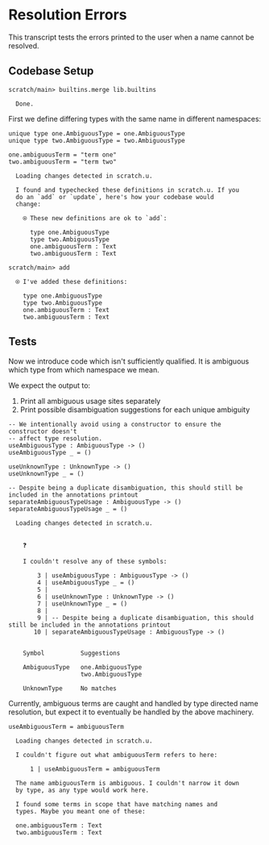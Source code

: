# Resolution Errors

This transcript tests the errors printed to the user when a name cannot be resolved.

## Codebase Setup

``` ucm
scratch/main> builtins.merge lib.builtins

  Done.
```

First we define differing types with the same name in different namespaces:

``` unison
unique type one.AmbiguousType = one.AmbiguousType
unique type two.AmbiguousType = two.AmbiguousType

one.ambiguousTerm = "term one"
two.ambiguousTerm = "term two"
```

``` ucm :added-by-ucm
  Loading changes detected in scratch.u.

  I found and typechecked these definitions in scratch.u. If you
  do an `add` or `update`, here's how your codebase would
  change:

    ⍟ These new definitions are ok to `add`:
    
      type one.AmbiguousType
      type two.AmbiguousType
      one.ambiguousTerm : Text
      two.ambiguousTerm : Text
```

``` ucm
scratch/main> add

  ⍟ I've added these definitions:

    type one.AmbiguousType
    type two.AmbiguousType
    one.ambiguousTerm : Text
    two.ambiguousTerm : Text
```

## Tests

Now we introduce code which isn't sufficiently qualified.
It is ambiguous which type from which namespace we mean.

We expect the output to:

1.  Print all ambiguous usage sites separately
2.  Print possible disambiguation suggestions for each unique ambiguity

``` unison :error
-- We intentionally avoid using a constructor to ensure the constructor doesn't
-- affect type resolution.
useAmbiguousType : AmbiguousType -> ()
useAmbiguousType _ = ()

useUnknownType : UnknownType -> ()
useUnknownType _ = ()

-- Despite being a duplicate disambiguation, this should still be included in the annotations printout
separateAmbiguousTypeUsage : AmbiguousType -> ()
separateAmbiguousTypeUsage _ = ()
```

``` ucm :added-by-ucm
  Loading changes detected in scratch.u.


    ❓
    
    I couldn't resolve any of these symbols:
    
        3 | useAmbiguousType : AmbiguousType -> ()
        4 | useAmbiguousType _ = ()
        5 | 
        6 | useUnknownType : UnknownType -> ()
        7 | useUnknownType _ = ()
        8 | 
        9 | -- Despite being a duplicate disambiguation, this should still be included in the annotations printout
       10 | separateAmbiguousTypeUsage : AmbiguousType -> ()
    
    
    Symbol          Suggestions
                    
    AmbiguousType   one.AmbiguousType
                    two.AmbiguousType
                    
    UnknownType     No matches
```

Currently, ambiguous terms are caught and handled by type directed name resolution,
but expect it to eventually be handled by the above machinery.

``` unison :error
useAmbiguousTerm = ambiguousTerm
```

``` ucm :added-by-ucm
  Loading changes detected in scratch.u.

  I couldn't figure out what ambiguousTerm refers to here:

      1 | useAmbiguousTerm = ambiguousTerm

  The name ambiguousTerm is ambiguous. I couldn't narrow it down
  by type, as any type would work here.

  I found some terms in scope that have matching names and
  types. Maybe you meant one of these:

  one.ambiguousTerm : Text
  two.ambiguousTerm : Text
```
